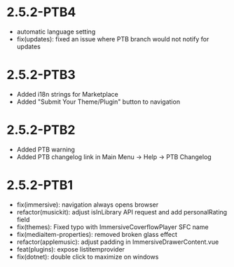 # 2.5.2-PTB4
- automatic language setting
- fix(updates): fixed an issue where PTB branch would not notify for updates

# 2.5.2-PTB3
- Added i18n strings for Marketplace
- Added "Submit Your Theme/Plugin" button to navigation

# 2.5.2-PTB2
- Added PTB warning
- Added PTB changelog link in Main Menu -> Help -> PTB Changelog

# 2.5.2-PTB1

- fix(immersive): navigation always opens browser
- refactor(musickit): adjust isInLibrary API request and add personalRating field
- fix(themes): Fixed typo with ImmersiveCoverflowPlayer SFC name
- fix(mediaitem-properties): removed broken glass effect
- refactor(applemusic): adjust padding in ImmersiveDrawerContent.vue
- feat(plugins): expose listitemprovider
- fix(dotnet): double click to maximize on windows
